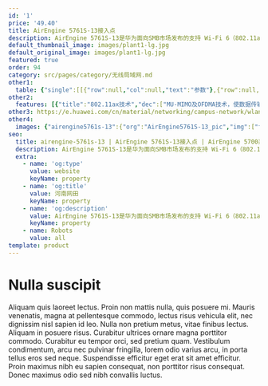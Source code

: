 ```yaml
---
id: '1'
price: '49.40'
title: AirEngine 5761S-13接入点
description: AirEngine 5761S-13是华为面向SMB市场发布的支持 Wi-Fi 6（802.11ax）标准的室内 AP。支持 2.4GHz（2x2）和 5GHz（2x2）双频同时提供业务，整机速率可达 1.775Gbps。内置智能天线，信号随用户而动，极大地增强用户对无线网络的使用体验。支持高带宽、高并发且体积小巧，便于客户灵活部署，有效节约客户投资，适用于中小型企业办公、医院、咖啡厅等室内覆盖场景。
default_thumbnail_image: images/plant1-lg.jpg
default_original_image: images/plant1-lg.jpg
featured: true
order: 94
category: src/pages/category/无线局域网.md
other1: 
  table: {"single":[[{"row":null,"col":null,"text":"参数"},{"row":null,"col":null,"text":"AirEngine 5761S-13接入点"}],[{"row":null,"col":null,"text":"尺寸（直径×高）"},{"row":null,"col":null,"text":"Φ220 x 50 mm"}],[{"row":null,"col":null,"text":"电源输入"},{"row":null,"col":null,"text":"DC：12V±10%\nPoE供电：满足802.3at/af以太网供电标准\n说明：802.3af时，AP有限制，比如USB不可用，详见《规格查询工具》网站"}],[{"row":null,"col":null,"text":"最大功耗"},{"row":null,"col":null,"text":"15.3 W（不包含USB）"}],[{"row":null,"col":null,"text":"最大用户数"},{"row":null,"col":null,"text":"≤1024\n说明：使用环境不同实际用户数存在差异"}],[{"row":null,"col":null,"text":"工作温度"},{"row":null,"col":null,"text":" -10℃～+50℃"}],[{"row":null,"col":null,"text":"天线类型"},{"row":null,"col":null,"text":"内置智能天线\n"}],[{"row":null,"col":null,"text":"MIMO:空间流"},{"row":null,"col":null,"text":"2.4GHz: 2×2:2，5GHz: 2×2:2"}],[{"row":null,"col":null,"text":"无线协议"},{"row":null,"col":null,"text":"802.11a/b/g/n/ac/ac wave2/ax"}],[{"row":null,"col":null,"text":"最高速率"},{"row":null,"col":null,"text":"1.775Gbps"}]]}
other2:
  features: [{"title":"802.11ax技术","dec":["MU-MIMO及OFDMA技术，使数据传输有序、高效1024QAM调制方式，整机4条空间流，空口速率高达1.775Gbps"]},{"title":"智能天线","dec":["内置双频共口面智能天线，自动抑制干扰，覆盖半径提升20%，同位置信号强度提升100%，给用户带来稳定无死角的覆盖"]},{"title":"云管理","dec":["可通过华为云管理平台对AP设备及业务进行管理和运维，节省网络运维成本"]}]
other3: https://e.huawei.com/cn/material/networking/campus-network/wlan/49fd54dcdbb64115867dcbeac900570b
other4:
  images: {"airengine5761s-13":{"org":"AirEngine5761S-13_pic","img":["front.png","front_bottom.png","front_left.png","front_right.png","front_top.png","rear.png","rear_top.png"]}}
seo:
  title: airengine-5761s-13 | AirEngine 5761S-13接入点 | AirEngine 5700系列 | 室内接入点 | 无线局域网 | 企业网络
  description: AirEngine 5761S-13是华为面向SMB市场发布的支持 Wi-Fi 6（802.11ax）标准的室内 AP。支持 2.4GHz（2x2）和 5GHz（2x2）双频同时提供业务，整机速率可达 1.775Gbps。内置智能天线，信号随用户而动，极大地增强用户对无线网络的使用体验。支持高带宽、高并发且体积小巧，便于客户灵活部署，有效节约客户投资，适用于中小型企业办公、医院、咖啡厅等室内覆盖场景。
  extra:
    - name: 'og:type'
      value: website
      keyName: property
    - name: 'og:title'
      value: 河南网田
      keyName: property
    - name: 'og:description'
      value: AirEngine 5761S-13是华为面向SMB市场发布的支持 Wi-Fi 6（802.11ax）标准的室内 AP。支持 2.4GHz（2x2）和 5GHz（2x2）双频同时提供业务，整机速率可达 1.775Gbps。内置智能天线，信号随用户而动，极大地增强用户对无线网络的使用体验。支持高带宽、高并发且体积小巧，便于客户灵活部署，有效节约客户投资，适用于中小型企业办公、医院、咖啡厅等室内覆盖场景。
      keyName: property
    - name: Robots
      value: all
template: product
---
```


# Nulla suscipit

Aliquam quis laoreet lectus. Proin non mattis nulla, quis posuere mi. Mauris venenatis, magna at pellentesque commodo, lectus risus vehicula elit, nec dignissim nisl sapien id leo. Nulla non pretium metus, vitae finibus lectus. Aliquam in posuere risus. Curabitur ultrices ornare magna porttitor commodo. Curabitur eu tempor orci, sed pretium quam. Vestibulum condimentum, arcu nec pulvinar fringilla, lorem odio varius arcu, in porta tellus eros sed neque. Suspendisse efficitur eget erat sit amet efficitur. Proin maximus nibh eu sapien consequat, non porttitor risus consequat. Donec maximus odio sed nibh convallis luctus.